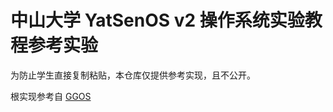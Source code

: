 # 中山大学 YatSenOS v2 操作系统实验教程参考实验

为防止学生直接复制粘贴，本仓库仅提供参考实现，且不公开。

根实现参考自 [GGOS](https://github.com/GZTimeWalker/GGOS)
